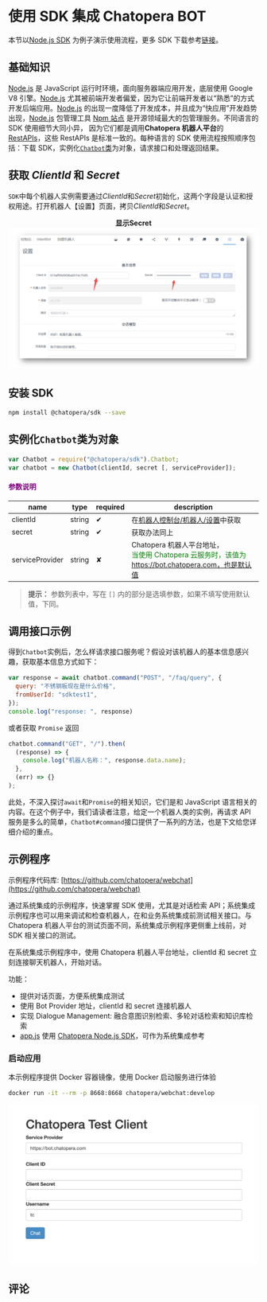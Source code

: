 # 使用 SDK 集成 Chatopera BOT

本节以[Node.js SDK](https://www.npmjs.com/package/@chatopera/sdk) 为例子演示使用流程，更多 SDK 下载参考[链接](/products/chatbot-platform/references/sdk/index.html)。

## 基础知识

[Node.js](https://nodejs.org/en/) 是 JavaScript 运行时环境，面向服务器端应用开发，底层使用 Google V8 引擎。[Node.js](https://nodejs.org/en/) 尤其被前端开发者偏爱，因为它让前端开发者以“熟悉”的方式开发后端应用。[Node.js](https://nodejs.org/en/) 的出现一度降低了开发成本，并且成为“快应用”开发趋势出现，[Node.js](https://nodejs.org/en/) 包管理工具 [Npm 站点](https://www.npmjs.com/) 是开源领域最大的包管理服务。不同语言的 SDK 使用细节大同小异， 因为它们都是调用**Chatopera 机器人平台**的[RestAPIs](https://baike.baidu.com/item/RESTful)，这些 RestAPIs 是标准一致的。每种语言的 SDK 使用流程按照顺序包括：下载 SDK，实例化[`Chatbot`类](/products/chatbot-platform/references/sdk/chatbot/index.html)为对象，请求接口和处理返回结果。

## 获取 *ClientId* 和 *Secret*

`SDK`中每个机器人实例需要通过*ClientId*和*Secret*初始化，这两个字段是认证和授权用途。打开机器人【设置】页面，拷贝*ClientId*和*Secret*。

<p align="center">
  <b>显示Secret</b><br>
  <a href="http://bot.chatopera.com/" target="_blank">
      <img src="../../../images/products/platform/screenshot-20210914-144603.png" width="800">
  </a>
</p>

## 安装 SDK

```Bash
npm install @chatopera/sdk --save
```

## 实例化`Chatbot`类为对象

```JavaScript
var Chatbot = require("@chatopera/sdk").Chatbot;
var chatbot = new Chatbot(clientId, secret [, serviceProvider]);
```

<h4><font color="purple">参数说明</font></h4>

| name            | type   | required | description                                                                                                                      |
| --------------- | ------ | -------- | -------------------------------------------------------------------------------------------------------------------------------- |
| clientId        | string | &#10004; | 在[机器人控制台/机器人/设置](https://bot.chatopera.com/dashboard)中获取                                                          |
| secret          | string | &#10004; | 获取办法同上                                                                                                                     |
| serviceProvider | string | &#10008; | Chatopera 机器人平台地址，<br><font color="green">当使用 Chatopera 云服务时，该值为 https://bot.chatopera.com，也是默认值</font> |

<!--  对号和差号， https://www.w3schools.com/charsets/ref_utf_dingbats.asp -->

> **提示：** 参数列表中，写在 `[]` 内的部分是选填参数，如果不填写使用默认值，下同。

## 调用接口示例

得到`Chatbot`实例后，怎么样请求接口服务呢？假设对该机器人的基本信息感兴趣，获取基本信息方式如下：

```JavaScript
var response = await chatbot.command("POST", "/faq/query", {
  query: "不锈钢板现在是什么价格",
  fromUserId: "sdktest1",
});
console.log("response: ", response)
```

或者获取 `Promise` 返回

```JavaScript
chatbot.command("GET", "/").then(
  (response) => {
    console.log("机器人名称：", response.data.name);
  },
  (err) => {}
);
```

此处，不深入探讨`await`和`Promise`的相关知识，它们是和 JavaScript 语言相关的内容。在这个例子中，我们请读者注意，给定一个机器人类的实例，再请求 API 服务是多么的简单，`Chatbot#command`接口提供了一系列的方法，也是下文给您详细介绍的重点。


## 示例程序

示例程序代码库: [https://github.com/chatopera/webchat](https://github.com/chatopera/webchat)

通过系统集成的示例程序，快速掌握 SDK 使用，尤其是对话检索 API；系统集成示例程序也可以用来调试和检查机器人，在和业务系统集成前测试相关接口。与 Chatopera 机器人平台的测试页面不同，系统集成示例程序更侧重上线前，对 SDK 相关接口的测试。

在系统集成示例程序中，使用 Chatopera 机器人平台地址，clientId 和 secret 立刻连接聊天机器人，开始对话。

功能：

- 提供对话页面，方便系统集成测试
- 使用 Bot Provider 地址，clientId 和 secret 连接机器人
- 实现 Dialogue Management: 融合意图识别检索、多轮对话检索和知识库检索
- [app.js](https://github.com/chatopera/webchat/blob/master/app/app.js) 使用 [Chatopera Node.js SDK](https://www.npmjs.com/package/@chatopera/sdk)，可作为系统集成参考

### 启动应用

本示例程序提供 Docker 容器镜像，使用 Docker 启动服务进行体验

```Bash
docker run -it --rm -p 8668:8668 chatopera/webchat:develop
```

<img width="600" src="../../../images/products/platform/webchat-1.jpeg" alt="" />

## 评论

<script src="https://utteranc.es/client.js"
        repo="chatopera/docs"
        issue-term="pathname"
        label="Comment"
        theme="github-light"
        crossorigin="anonymous"
        async>
</script>
